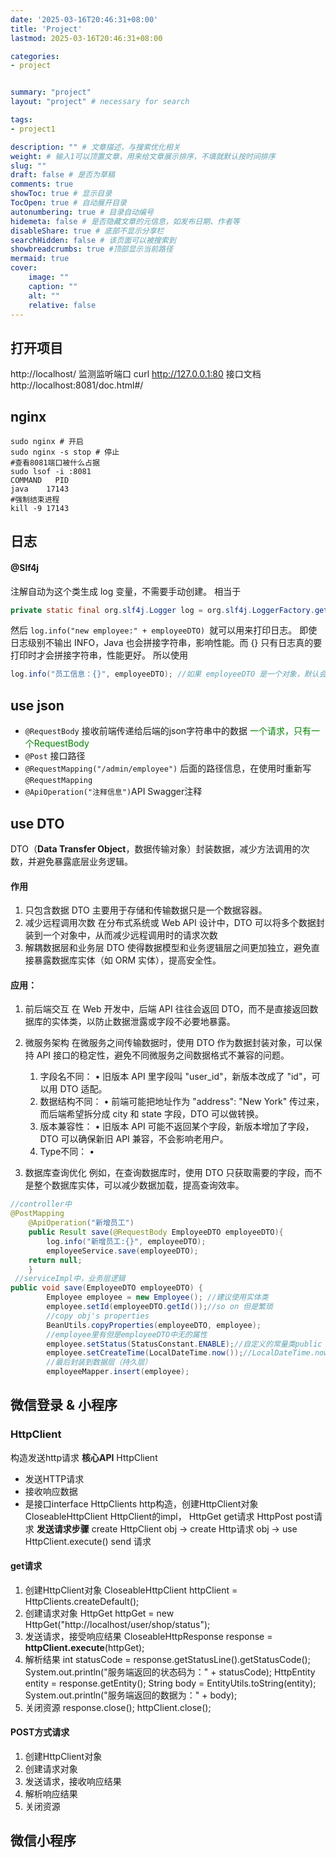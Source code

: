 ```yaml
---
date: '2025-03-16T20:46:31+08:00'
title: 'Project'
lastmod: 2025-03-16T20:46:31+08:00

categories:
- project


summary: "project"
layout: "project" # necessary for search

tags:
- project1

description: "" # 文章描述，与搜索优化相关
weight: # 输入1可以顶置文章，用来给文章展示排序，不填就默认按时间排序
slug: ""
draft: false # 是否为草稿
comments: true
showToc: true # 显示目录
TocOpen: true # 自动展开目录
autonumbering: true # 目录自动编号
hidemeta: false # 是否隐藏文章的元信息，如发布日期、作者等
disableShare: true # 底部不显示分享栏
searchHidden: false # 该页面可以被搜索到
showbreadcrumbs: true #顶部显示当前路径
mermaid: true
cover:
    image: ""
    caption: ""
    alt: ""
    relative: false
---
```


## 打开项目
http://localhost/
监测监听端口
curl http://127.0.0.1:80
接口文档
http://localhost:8081/doc.html#/
## nginx
```
sudo nginx # 开启
sudo nginx -s stop # 停止
#查看8081端口被什么占据
sudo lsof -i :8081
COMMAND   PID   
java    17143
#强制结束进程
kill -9 17143
```
## 日志
#### @Slf4j 
注解自动为这个类生成 log 变量，不需要手动创建。
相当于
```java
private static final org.slf4j.Logger log = org.slf4j.LoggerFactory.getLogger(EmployeeController.class);
```
然后 `log.info("new employee:" + employeeDTO) `就可以用来打印日志。
即使日志级别不输出 INFO，Java 也会拼接字符串，影响性能。而 {} 只有日志真的要打印时才会拼接字符串，性能更好。
所以使用
```java
log.info("员工信息：{}", employeeDTO); //如果 employeeDTO 是一个对象，默认会调用 employeeDTO.toString() 方法
```
## use json 
- `@RequestBody`
接收前端传递给后端的json字符串中的数据
<font color=#008000>一个请求，只有一个RequestBody</font>
- `@Post` 接口路径
- `@RequestMapping("/admin/employee")` 后面的路径信息，在使用时重新写`@RequestMapping`
- `@ApiOperation("注释信息")`API Swagger注释
## use DTO
DTO（**Data Transfer Object**，数据传输对象）封装数据，减少方法调用的次数，并避免暴露底层业务逻辑。
#### 作用
1.	只包含数据 
DTO 主要用于存储和传输数据只是一个数据容器。
2.	减少远程调用次数
在分布式系统或 Web API 设计中，DTO 可以将多个数据封装到一个对象中，从而减少远程调用时的请求次数
3.	解耦数据层和业务层
DTO 使得数据模型和业务逻辑层之间更加独立，避免直接暴露数据库实体（如 ORM 实体），提高安全性。
#### 应用：
1.	前后端交互
在 Web 开发中，后端 API 往往会返回 DTO，而不是直接返回数据库的实体类，以防止数据泄露或字段不必要地暴露。
2.	微服务架构
在微服务之间传输数据时，使用 DTO 作为数据封装对象，可以保持 API 接口的稳定性，避免不同微服务之间数据格式不兼容的问题。
      
	1.	字段名不同：
	•	旧版本 API 里字段叫 "user_id"，新版本改成了 "id"，可以用 DTO 适配。
	2.	数据结构不同：
	•	前端可能把地址作为 "address": "New York" 传过来，而后端希望拆分成 city 和 state 字段，DTO 可以做转换。
	3.	版本兼容性：
	•	旧版本 API 可能不返回某个字段，新版本增加了字段，DTO 可以确保新旧 API 兼容，不会影响老用户。
	4.   Type不同：
   	•	
3.	数据库查询优化
例如，在查询数据库时，使用 DTO 只获取需要的字段，而不是整个数据库实体，可以减少数据加载，提高查询效率。
```java
//controller中
@PostMapping
    @ApiOperation("新增员工")
    public Result save(@RequestBody EmployeeDTO employeeDTO){
        log.info("新增员工:{}", employeeDTO);
        employeeService.save(employeeDTO);
    return null;
    }
 //serviceImpl中，业务层逻辑
public void save(EmployeeDTO employeeDTO) {
        Employee employee = new Employee(); //建议使用实体类
        employee.setId(employeeDTO.getId());//so on 但是繁琐
        //copy obj's properties
        BeanUtils.copyProperties(employeeDTO, employee);
        //employee里有但是employeeDTO中无的属性
        employee.setStatus(StatusConstant.ENABLE);//自定义的常量类public class StatusConstant { public static final Integer ENABLE = 1; }
        employee.setCreateTime(LocalDateTime.now());//LocalDateTime.now() 系统目前时间
        //最后封装到数据层（持久层）
        employeeMapper.insert(employee);
```
## 微信登录 & 小程序
### HttpClient
构造发送http请求
**核心API**
HttpClient
- 发送HTTP请求
- 接收响应数据
- 是接口interface
HttpClients http构造，创建HttpClient对象
CloseableHttpClient HttpClient的impl，
HttpGet get请求
HttpPost post请求
**发送请求步骤**
create HttpClient obj -> create Http请求 obj -> use HttpClient.execute() send 请求
#### get请求
1. 创建HttpClient对象
CloseableHttpClient httpClient = HttpClients.createDefault();
2. 创建请求对象
HttpGet httpGet = new HttpGet("http://localhost/user/shop/status");
3. 发送请求，接受响应结果
CloseableHttpResponse response = **httpClient.execute**(httpGet);
4. 解析结果
int statusCode = response.getStatusLine().getStatusCode();
System.out.println("服务端返回的状态码为：" + statusCode);
HttpEntity entity = response.getEntity();
String body = EntityUtils.toString(entity);
System.out.println("服务端返回的数据为：" + body);
5. 关闭资源
response.close();
httpClient.close();
#### POST方式请求 
1. 创建HttpClient对象
2. 创建请求对象
3. 发送请求，接收响应结果
4. 解析响应结果
5. 关闭资源
## 微信小程序

